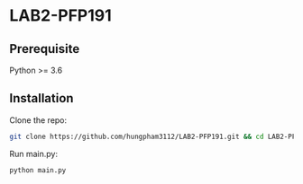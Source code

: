 # LAB2-PFP191

## Prerequisite

Python >= 3.6

## Installation

Clone the repo:

```sh
git clone https://github.com/hungpham3112/LAB2-PFP191.git && cd LAB2-PFP191
```

Run main.py:

```python
python main.py
```
